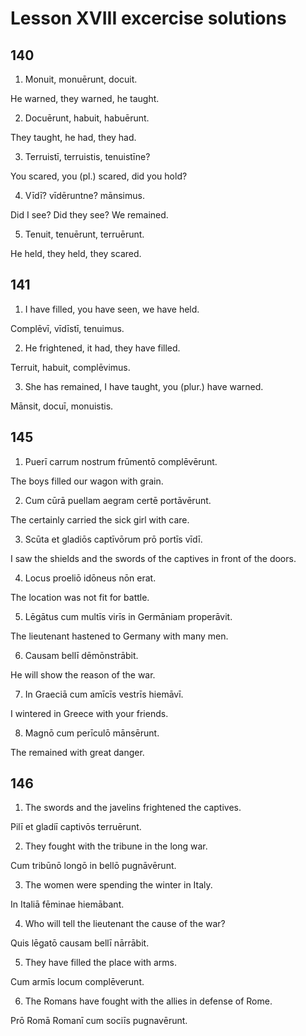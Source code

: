 # Lesson XVIII excercise solutions

## 140

1. Monuit, monuērunt, docuit.

He warned, they warned, he taught.

2. Docuērunt, habuit, habuērunt.

They taught, he had, they had.

3. Terruistī, terruistis, tenuistīne?

You scared, you (pl.) scared, did you hold?

4. Vīdī? vīdēruntne? mānsimus.

Did I see? Did they see? We remained.

5. Tenuit, tenuērunt, terruērunt.

He held, they held, they scared.

## 141

1. I have filled, you have seen, we have held.

Complēvī, vīdīstī, tenuimus.

2. He frightened, it had, they have filled.

Terruit, habuit, complēvimus.

3. She has remained, I have taught, you (plur.) have warned.

Mānsit, docuī, monuistis.

## 145

1. Puerī carrum nostrum frūmentō complēvērunt.

The boys filled our wagon with grain.

2. Cum cūrā puellam aegram certē portāvērunt.

The certainly carried the sick girl with care.

3. Scūta et gladiōs captīvōrum prō portīs vīdī.

I saw the shields and the swords of the captives in front of the doors.

4. Locus proeliō idōneus nōn erat.

The location was not fit for battle.

5. Lēgātus cum multīs virīs in Germāniam properāvit.

The lieutenant hastened to Germany with many men.

6. Causam bellī dēmōnstrābit.

He will show the reason of the war.

7. In Graeciā cum amīcīs vestrīs hiemāvī.

I wintered in Greece with your friends.

8. Magnō cum perīculō mānsērunt.

The remained with great danger.

## 146

1. The swords and the javelins frightened the captives.

Pilī et gladіī captivōs terruērunt.

2. They fought with the tribune in the long war.

Cum tribūnō longō in bellō pugnāvērunt.

3. The women were spending the winter in Italy.

In Italiā fēminae hiemābant.

4. Who will tell the lieutenant the cause of the war?

Quis lēgatō causam bellī nārrābit.

5. They have filled the place with arms.

Cum armīs locum complēverunt.

6. The Romans have fought with the allies in defense of Rome.

Prō Romā Romanī cum sociīs pugnavērunt.
